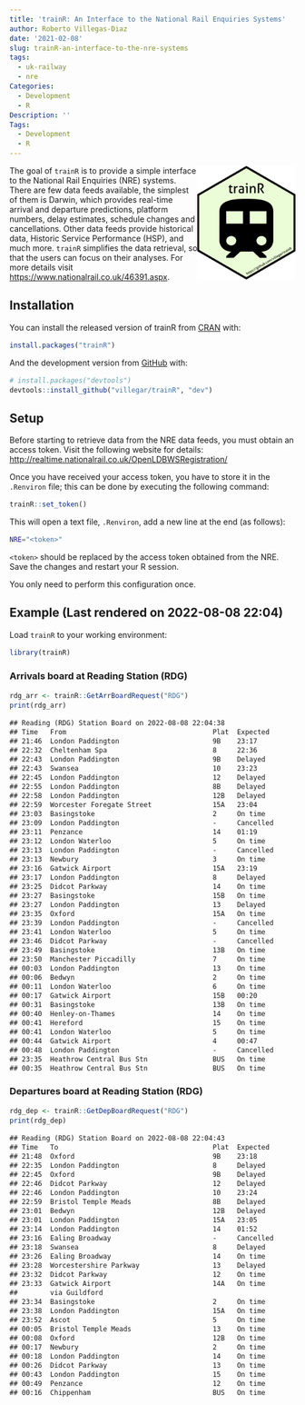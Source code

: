 ```yaml
---
title: 'trainR: An Interface to the National Rail Enquiries Systems'
author: Roberto Villegas-Diaz
date: '2021-02-08'
slug: trainR-an-interface-to-the-nre-systems
tags:
  - uk-railway
  - nre
Categories:
  - Development
  - R
Description: ''
Tags:
  - Development
  - R
---
```


<img src="https://raw.githubusercontent.com/villegar/trainR/main/inst/images/logo.png" alt="logo" align="right" height=200px/>

The goal of `trainR` is to provide a simple interface to the 
National Rail Enquiries (NRE) systems. There are few data feeds 
available, the simplest of them is Darwin, which provides real-time 
arrival and departure predictions, platform numbers, delay estimates, 
schedule changes and cancellations. Other data feeds provide historical 
data, Historic Service Performance (HSP), and much more. `trainR` 
simplifies the data retrieval, so that the users can focus on their 
analyses. For more details visit 
https://www.nationalrail.co.uk/46391.aspx.

## Installation

You can install the released version of trainR from [CRAN](https://CRAN.R-project.org) with:

``` r
install.packages("trainR")
```

And the development version from [GitHub](https://github.com/) with:

``` r
# install.packages("devtools")
devtools::install_github("villegar/trainR", "dev")
```

## Setup
Before starting to retrieve data from the NRE data feeds, you must obtain an access token. 
Visit the following website for details: http://realtime.nationalrail.co.uk/OpenLDBWSRegistration/

Once you have received your access token, you have to store it in the `.Renviron` file; this can be 
done by executing the following command:


```r
trainR::set_token()
```

This will open a text file, `.Renviron`, add a new line at the end (as follows):

```bash
NRE="<token>"
```

`<token>` should be replaced by the access token obtained from the NRE. Save the changes and restart 
your R session.

You only need to perform this configuration once.

## Example (Last rendered on 2022-08-08 22:04)

Load `trainR` to your working environment:

```r
library(trainR)
```

### Arrivals board at Reading Station (RDG)


```r
rdg_arr <- trainR::GetArrBoardRequest("RDG")
print(rdg_arr)
```

```
## Reading (RDG) Station Board on 2022-08-08 22:04:38
## Time   From                                    Plat  Expected
## 21:46  London Paddington                       9B    23:17
## 22:32  Cheltenham Spa                          8     22:36
## 22:43  London Paddington                       9B    Delayed
## 22:43  Swansea                                 10    23:23
## 22:45  London Paddington                       12    Delayed
## 22:55  London Paddington                       8B    Delayed
## 22:58  London Paddington                       12B   Delayed
## 22:59  Worcester Foregate Street               15A   23:04
## 23:03  Basingstoke                             2     On time
## 23:09  London Paddington                       -     Cancelled
## 23:11  Penzance                                14    01:19
## 23:12  London Waterloo                         5     On time
## 23:13  London Paddington                       -     Cancelled
## 23:13  Newbury                                 3     On time
## 23:16  Gatwick Airport                         15A   23:19
## 23:17  London Paddington                       8     Delayed
## 23:25  Didcot Parkway                          14    On time
## 23:27  Basingstoke                             15B   On time
## 23:27  London Paddington                       13    Delayed
## 23:35  Oxford                                  15A   On time
## 23:39  London Paddington                       -     Cancelled
## 23:41  London Waterloo                         5     On time
## 23:46  Didcot Parkway                          -     Cancelled
## 23:49  Basingstoke                             13B   On time
## 23:50  Manchester Piccadilly                   7     On time
## 00:03  London Paddington                       13    On time
## 00:06  Bedwyn                                  2     On time
## 00:11  London Waterloo                         6     On time
## 00:17  Gatwick Airport                         15B   00:20
## 00:31  Basingstoke                             13B   On time
## 00:40  Henley-on-Thames                        14    On time
## 00:41  Hereford                                15    On time
## 00:41  London Waterloo                         5     On time
## 00:44  Gatwick Airport                         4     00:47
## 00:48  London Paddington                       -     Cancelled
## 23:35  Heathrow Central Bus Stn                BUS   On time
## 00:35  Heathrow Central Bus Stn                BUS   On time
```

### Departures board at Reading Station (RDG)


```r
rdg_dep <- trainR::GetDepBoardRequest("RDG")
print(rdg_dep)
```

```
## Reading (RDG) Station Board on 2022-08-08 22:04:43
## Time   To                                      Plat  Expected
## 21:48  Oxford                                  9B    23:18
## 22:35  London Paddington                       8     Delayed
## 22:45  Oxford                                  9B    Delayed
## 22:46  Didcot Parkway                          12    Delayed
## 22:46  London Paddington                       10    23:24
## 22:59  Bristol Temple Meads                    8B    Delayed
## 23:01  Bedwyn                                  12B   Delayed
## 23:01  London Paddington                       15A   23:05
## 23:14  London Paddington                       14    01:52
## 23:16  Ealing Broadway                         -     Cancelled
## 23:18  Swansea                                 8     Delayed
## 23:26  Ealing Broadway                         14    On time
## 23:28  Worcestershire Parkway                  13    Delayed
## 23:32  Didcot Parkway                          12    On time
## 23:33  Gatwick Airport                         14A   On time
##        via Guildford                           
## 23:34  Basingstoke                             2     On time
## 23:38  London Paddington                       15A   On time
## 23:52  Ascot                                   5     On time
## 00:05  Bristol Temple Meads                    13    On time
## 00:08  Oxford                                  12B   On time
## 00:17  Newbury                                 2     On time
## 00:18  London Paddington                       14    On time
## 00:26  Didcot Parkway                          13    On time
## 00:43  London Paddington                       15    On time
## 00:49  Penzance                                12    On time
## 00:16  Chippenham                              BUS   On time
```
